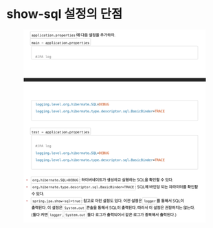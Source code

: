 # show-sql 설정의 단점

<figure><img src="../../.gitbook/assets/image (1) (5).png" alt=""><figcaption></figcaption></figure>
